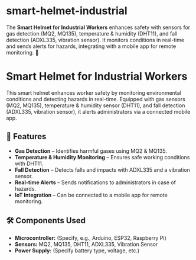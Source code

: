 # smart-helmet-industrial
The **Smart Helmet for Industrial Workers** enhances safety with sensors for gas detection (MQ2, MQ135), temperature &amp; humidity (DHT11), and fall detection (ADXL335, vibration sensor). It monitors conditions in real-time and sends alerts for hazards, integrating with a mobile app for remote monitoring. 🚀
# Smart Helmet for Industrial Workers  

This smart helmet enhances worker safety by monitoring environmental conditions and detecting hazards in real-time. Equipped with gas sensors (MQ2, MQ135), temperature & humidity sensor (DHT11), and fall detection (ADXL335, vibration sensor), it alerts administrators via a connected mobile app.  

## 🚀 Features  
- **Gas Detection** – Identifies harmful gases using MQ2 & MQ135.  
- **Temperature & Humidity Monitoring** – Ensures safe working conditions with DHT11.  
- **Fall Detection** – Detects falls and impacts with ADXL335 and a vibration sensor.  
- **Real-time Alerts** – Sends notifications to administrators in case of hazards.  
- **IoT Integration** – Can be connected to a mobile app for remote monitoring.  

## 🛠️ Components Used  
- **Microcontroller:** (Specify, e.g., Arduino, ESP32, Raspberry Pi)  
- **Sensors:** MQ2, MQ135, DHT11, ADXL335, Vibration Sensor  
- **Power Supply:** (Specify battery type, voltage, etc.) 
